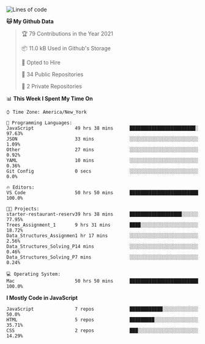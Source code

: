 <!--START_SECTION:waka-->
![Lines of code](https://img.shields.io/badge/From%20Hello%20World%20I%27ve%20Written-120847%20lines%20of%20code-blue)

**🐱 My Github Data** 

> 🏆 79 Contributions in the Year 2021
 > 
> 📦 11.0 kB Used in Github's Storage 
 > 
> 💼 Opted to Hire
 > 
> 📜 34 Public Repositories 
 > 
> 🔑 2 Private Repositories  
 > 
📊 **This Week I Spent My Time On** 

```text
⌚︎ Time Zone: America/New_York

💬 Programming Languages: 
JavaScript               49 hrs 38 mins      ████████████████████████░   97.63% 
JSON                     33 mins             ░░░░░░░░░░░░░░░░░░░░░░░░░   1.09% 
Other                    27 mins             ░░░░░░░░░░░░░░░░░░░░░░░░░   0.92% 
YAML                     10 mins             ░░░░░░░░░░░░░░░░░░░░░░░░░   0.36% 
Git Config               0 secs              ░░░░░░░░░░░░░░░░░░░░░░░░░   0.0%

🔥 Editors: 
VS Code                  50 hrs 50 mins      █████████████████████████   100.0%

🐱‍💻 Projects: 
starter-restaurant-reserv39 hrs 38 mins      ███████████████████░░░░░░   77.95% 
Trees_Assignment_1       9 hrs 31 mins       ████░░░░░░░░░░░░░░░░░░░░░   18.72% 
Data_Structures_Assignmen1 hr 17 mins        ░░░░░░░░░░░░░░░░░░░░░░░░░   2.56% 
Data_Structures_Solving_P14 mins             ░░░░░░░░░░░░░░░░░░░░░░░░░   0.46% 
Data_Structures_Solving_P7 mins              ░░░░░░░░░░░░░░░░░░░░░░░░░   0.24%

💻 Operating System: 
Mac                      50 hrs 50 mins      █████████████████████████   100.0%

```

**I Mostly Code in JavaScript** 

```text
JavaScript               7 repos             ████████████░░░░░░░░░░░░░   50.0% 
HTML                     5 repos             █████████░░░░░░░░░░░░░░░░   35.71% 
CSS                      2 repos             ███░░░░░░░░░░░░░░░░░░░░░░   14.29%

```



<!--END_SECTION:waka-->
